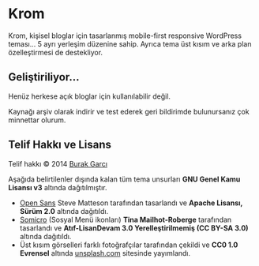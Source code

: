 # Krom
Krom, kişisel bloglar için tasarlanmış mobile-first responsive WordPress teması... 5 ayrı yerleşim düzenine sahip. Ayrıca tema üst kısım ve arka plan özelleştirmesi de destekliyor.

## Geliştiriliyor...
Henüz herkese açık bloglar için kullanılabilir değil.

Kaynağı arşiv olarak indirir ve test ederek geri bildirimde bulunursanız çok minnettar olurum.

## Telif Hakkı ve Lisans
Telif hakkı &copy; 2014 [Burak Garcı](http://burakgarci.net)

Aşağıda belirtilenler dışında kalan tüm tema unsurları **GNU Genel Kamu Lisansı v3** altında dağıtılmıştır.

* [Open Sans](http://www.google.com/fonts/specimen/Open+Sans) Steve Matteson tarafından tasarlandı ve  **Apache Lisansı, Sürüm 2.0** altında dağıtıldı.
* [Somicro](http://veodesign.com/2011/en/09/07/somicro-27-free-simple-social-media-icons/) (Sosyal Menü ikonları) **Tina Mailhot-Roberge** tarafından tasarlandı ve **Atıf-LisanDevam 3.0 Yerelleştirilmemiş (CC BY-SA 3.0)** altında dağıtıldı.
* Üst kısım görselleri farklı fotoğrafçılar tarafından çekildi ve **CC0 1.0 Evrensel** altında [unsplash.com](unsplash.com) sitesinde yayımlandı.
